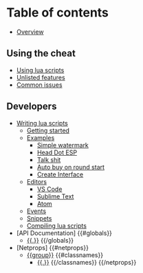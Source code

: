 # Table of contents

* [Overview](README.md)

## Using the cheat

* [Using lua scripts](usage/using_lua_scripts.md)
* [Unlisted features](usage/unlisted_features.md)
* [Common issues](usage/common_issues.md)

## Developers

* [Writing lua scripts](development/README.md)
  * [Getting started](development/getting_started.md)
  * [Examples](development/examples/README.md)
    * [Simple watermark](development/examples/watermark.md)
    * [Head Dot ESP](development/examples/head_dot.md)
    * [Talk shit](development/examples/talk_shit.md)
    * [Auto buy on round start](development/examples/auto_buy.md)
    * [Create Interface](development/examples/create_interface.md)
  * [Editors](development/editors/README.md)
    * [VS Code](development/editors/vscode.md)
    * [Sublime Text](development/editors/sublime.md)
    * [Atom](development/editors/atom.md)
  * [Events](development/events.md)
  * [Snippets](development/snippets/README.md)
  * [Compiling lua scripts](development/compiling.md)
* [API Documentation]
{{#globals}}
  * [{{.}}](globals/{{.}}.md)
{{/globals}}
* [Netprops]
{{#netprops}}
  * [{{group}}](netprops/{{group_filename}}.md)
  {{#classnames}}
    * [{{.}}](netprops/{{.}}.md)
  {{/classnames}}
{{/netprops}}
